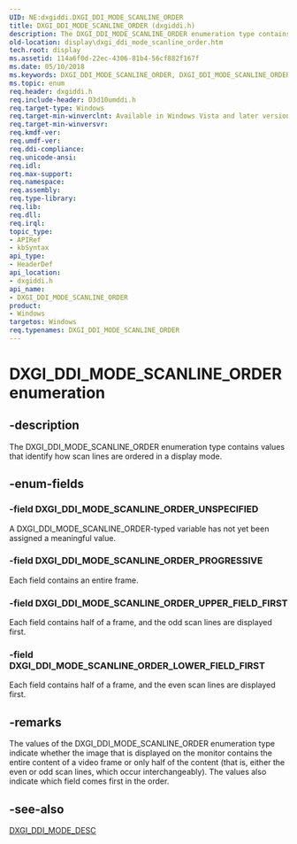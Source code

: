 ```yaml
---
UID: NE:dxgiddi.DXGI_DDI_MODE_SCANLINE_ORDER
title: DXGI_DDI_MODE_SCANLINE_ORDER (dxgiddi.h)
description: The DXGI_DDI_MODE_SCANLINE_ORDER enumeration type contains values that identify how scan lines are ordered in a display mode.
old-location: display\dxgi_ddi_mode_scanline_order.htm
tech.root: display
ms.assetid: 114a6f0d-22ec-4306-81b4-56cf882f167f
ms.date: 05/10/2018
ms.keywords: DXGI_DDI_MODE_SCANLINE_ORDER, DXGI_DDI_MODE_SCANLINE_ORDER enumeration [Display Devices], DXGI_DDI_MODE_SCANLINE_ORDER_LOWER_FIELD_FIRST, DXGI_DDI_MODE_SCANLINE_ORDER_PROGRESSIVE, DXGI_DDI_MODE_SCANLINE_ORDER_UNSPECIFIED, DXGI_DDI_MODE_SCANLINE_ORDER_UPPER_FIELD_FIRST, UMDisplayDriver_Dx10param_Structs_fe7ff8f4-48e3-4ec5-a401-35d729a17440.xml, display.dxgi_ddi_mode_scanline_order, dxgiddi/DXGI_DDI_MODE_SCANLINE_ORDER, dxgiddi/DXGI_DDI_MODE_SCANLINE_ORDER_LOWER_FIELD_FIRST, dxgiddi/DXGI_DDI_MODE_SCANLINE_ORDER_PROGRESSIVE, dxgiddi/DXGI_DDI_MODE_SCANLINE_ORDER_UNSPECIFIED, dxgiddi/DXGI_DDI_MODE_SCANLINE_ORDER_UPPER_FIELD_FIRST
ms.topic: enum
req.header: dxgiddi.h
req.include-header: D3d10umddi.h
req.target-type: Windows
req.target-min-winverclnt: Available in Windows Vista and later versions of the Windows operating systems.
req.target-min-winversvr: 
req.kmdf-ver: 
req.umdf-ver: 
req.ddi-compliance: 
req.unicode-ansi: 
req.idl: 
req.max-support: 
req.namespace: 
req.assembly: 
req.type-library: 
req.lib: 
req.dll: 
req.irql: 
topic_type:
- APIRef
- kbSyntax
api_type:
- HeaderDef
api_location:
- dxgiddi.h
api_name:
- DXGI_DDI_MODE_SCANLINE_ORDER
product:
- Windows
targetos: Windows
req.typenames: DXGI_DDI_MODE_SCANLINE_ORDER
---
```


# DXGI_DDI_MODE_SCANLINE_ORDER enumeration


## -description


The DXGI_DDI_MODE_SCANLINE_ORDER enumeration type contains values that identify how scan lines are ordered in a display mode.


## -enum-fields




### -field DXGI_DDI_MODE_SCANLINE_ORDER_UNSPECIFIED

A DXGI_DDI_MODE_SCANLINE_ORDER-typed variable has not yet been assigned a meaningful value.


### -field DXGI_DDI_MODE_SCANLINE_ORDER_PROGRESSIVE

Each field contains an entire frame.


### -field DXGI_DDI_MODE_SCANLINE_ORDER_UPPER_FIELD_FIRST

Each field contains half of a frame, and the odd scan lines are displayed first.


### -field DXGI_DDI_MODE_SCANLINE_ORDER_LOWER_FIELD_FIRST

Each field contains half of a frame, and the even scan lines are displayed first.


## -remarks



The values of the DXGI_DDI_MODE_SCANLINE_ORDER enumeration type indicate whether the image that is displayed on the monitor contains the entire content of a video frame or only half of the content (that is, either the even or odd scan lines, which occur interchangeably). The values also indicate which field comes first in the order.




## -see-also




<a href="https://docs.microsoft.com/windows-hardware/drivers/ddi/content/dxgiddi/ns-dxgiddi-dxgi_ddi_mode_desc">DXGI_DDI_MODE_DESC</a>
 

 

